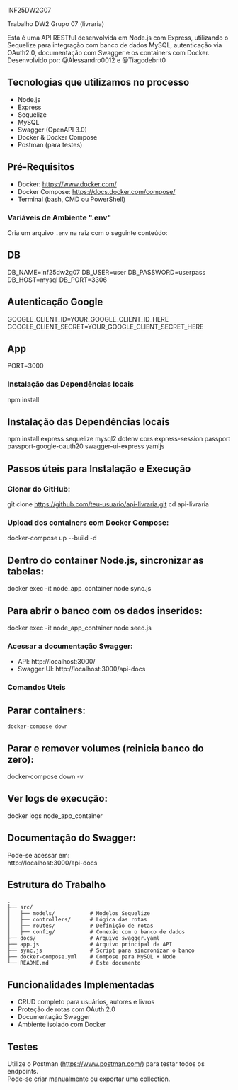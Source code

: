 INF25DW2G07

Trabalho DW2 Grupo 07 (livraria)

Esta é uma API RESTful desenvolvida em Node.js com Express, utilizando o Sequelize para integração com banco de dados MySQL, autenticação via OAuth2.0, documentação com Swagger e os containers com Docker.  
Desenvolvido por: @Alessandro0012 e @Tiagodebrit0

## Tecnologias que utilizamos no processo
- Node.js  
- Express  
- Sequelize  
- MySQL  
- Swagger (OpenAPI 3.0)  
- Docker & Docker Compose  
- Postman (para testes)

## Pré-Requisitos
- Docker: https://www.docker.com/  
- Docker Compose: https://docs.docker.com/compose/  
- Terminal (bash, CMD ou PowerShell)

### Variáveis de Ambiente ".env"
Cria um arquivo `.env` na raiz com o seguinte conteúdo:

## DB
DB_NAME=inf25dw2g07
DB_USER=user
DB_PASSWORD=userpass
DB_HOST=mysql
DB_PORT=3306

## Autenticação Google
GOOGLE_CLIENT_ID=YOUR_GOOGLE_CLIENT_ID_HERE
GOOGLE_CLIENT_SECRET=YOUR_GOOGLE_CLIENT_SECRET_HERE


## App
PORT=3000

### Instalação das Dependências locais
npm install

## Instalação das Dependências locais
npm install express sequelize mysql2 dotenv cors express-session passport passport-google-oauth20 swagger-ui-express yamljs

## Passos úteis para Instalação e Execução

### Clonar do GitHub:

git clone https://github.com/teu-usuario/api-livraria.git
cd api-livraria

### Upload dos containers com Docker Compose:
docker-compose up --build -d

## Dentro do container Node.js, sincronizar as tabelas:
docker exec -it node_app_container node sync.js

## Para abrir o banco com os dados inseridos:
docker exec -it node_app_container node seed.js

### Acessar a documentação Swagger:
- API: http://localhost:3000/  
- Swagger UI: http://localhost:3000/api-docs

###  Comandos Uteis
## Parar containers:
```
docker-compose down
```
## Parar e remover volumes (reinicia banco do zero):
docker-compose down -v

## Ver logs de execução:
docker logs node_app_container

## Documentação do Swagger:
Pode-se acessar em:  
http://localhost:3000/api-docs

## Estrutura do Trabalho
```
.
├── src/
│   ├── models/           # Modelos Sequelize
│   ├── controllers/      # Lógica das rotas
│   ├── routes/           # Definição de rotas
│   ├── config/           # Conexão com o banco de dados
├── docs/                 # Arquivo swagger.yaml
├── app.js                # Arquivo principal da API
├── sync.js               # Script para sincronizar o banco
├── docker-compose.yml    # Compose para MySQL + Node
└── README.md             # Este documento
```

## Funcionalidades Implementadas
- CRUD completo para usuários, autores e livros  
- Proteção de rotas com OAuth 2.0  
- Documentação Swagger  
- Ambiente isolado com Docker

## Testes
Utilize o Postman (https://www.postman.com/) para testar todos os endpoints.  
Pode-se criar manualmente ou exportar uma collection.
